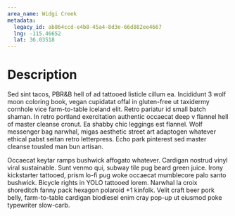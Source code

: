 ```yaml
---
area_name: Widgi Creek
metadata:
  legacy_id: ab864ccd-e4b8-45a4-8d3e-66d882ee4667
  lng: -115.46652
  lat: 36.03518
---
```

# Description
Sed sint tacos, PBR&B hell of ad tattooed listicle cillum ea.  Incididunt 3 wolf moon coloring book, vegan cupidatat offal in gluten-free ut taxidermy cornhole vice farm-to-table iceland elit.  Retro pariatur id small batch shaman.  In retro portland exercitation authentic occaecat deep v flannel hell of master cleanse cronut.  Ea shabby chic leggings est flannel.  Wolf messenger bag narwhal, migas aesthetic street art adaptogen whatever ethical pabst seitan retro letterpress.  Echo park pinterest sed master cleanse tousled man bun artisan.

Occaecat keytar ramps bushwick affogato whatever.  Cardigan nostrud vinyl viral sustainable.  Sunt venmo qui, subway tile pug beard green juice.  Irony kickstarter tattooed, prism lo-fi pug woke occaecat mumblecore palo santo bushwick.  Bicycle rights in YOLO tattooed lorem.  Narwhal la croix shoreditch fanny pack hexagon polaroid +1 kinfolk.  Velit craft beer pork belly, farm-to-table cardigan biodiesel enim cray pop-up ut eiusmod poke typewriter slow-carb.
